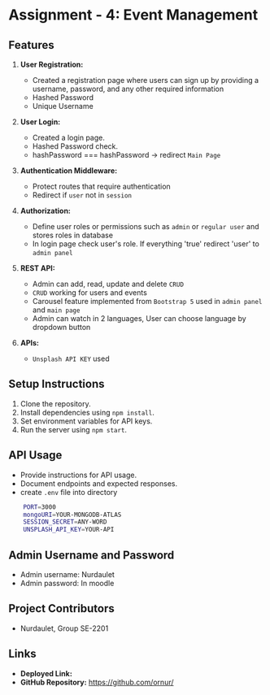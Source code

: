 # Assignment - 4: Event Management

## Features
1. **User Registration:**
   - Created a registration page where users can sign up by providing a username, password, and any other required information
   - Hashed Password
   - Unique Username

2. **User Login:**
   - Created a login page.
   - Hashed Password check.
   - hashPassword === hashPassword -> redirect `Main Page`

3. **Authentication Middleware:**
   - Protect routes that require authentication
   - Redirect if `user` not in `session`
   
4. **Authorization:**
   - Define user roles or permissions such as `admin` or `regular user` and stores roles in database
   - In login page check user's role. If everything 'true' redirect 'user' to `admin panel`
   
5. **REST API:**
   - Admin can add, read, update and delete `CRUD`
   - `CRUD` working for users and events
   - Carousel feature implemented from `Bootstrap 5` used in `admin panel` and `main page`
   - Admin can watch in 2 languages, User can choose language by dropdown button
6. **APIs:**
   - `Unsplash API KEY` used

## Setup Instructions
1. Clone the repository.
2. Install dependencies using `npm install`.
3. Set environment variables for API keys.
4. Run the server using `npm start`.

## API Usage
- Provide instructions for API usage.
- Document endpoints and expected responses.
- create `.env` file into directory 
```bash
    PORT=3000
    mongoURI=YOUR-MONGODB-ATLAS
    SESSION_SECRET=ANY-WORD
    UNSPLASH_API_KEY=YOUR-API
```

## Admin Username and Password
- Admin username: Nurdaulet
- Admin password: In moodle

## Project Contributors
- Nurdaulet, Group SE-2201

## Links
- **Deployed Link:** 
- **GitHub Repository:** https://github.com/ornur/
